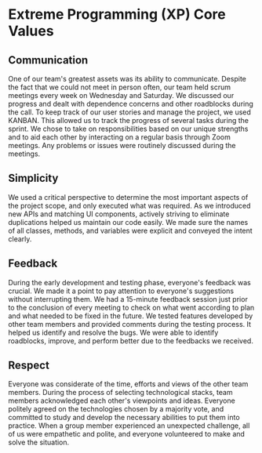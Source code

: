 # Extreme Programming (XP) Core Values


## Communication
One of our team's greatest assets was its ability to communicate. Despite the fact that we could not meet in person often, our team held scrum meetings every week on Wednesday and Saturday.
We discussed our progress and dealt with dependence concerns and other roadblocks during the call.
To keep track of our user stories and manage the project, we used KANBAN. This allowed us to track the progress of several tasks during the sprint.
We chose to take on responsibilities based on our unique strengths and to aid each other by interacting on a regular basis through Zoom meetings. Any problems or issues were routinely discussed during the meetings.

## Simplicity
We used a critical perspective to determine the most important aspects of the project scope, and only executed what was required.
As we introduced new APIs and matching UI components, actively striving to eliminate duplications helped us maintain our code easily.
We made sure the names of all classes, methods, and variables were explicit and conveyed the intent clearly.

## Feedback
During the early development and testing phase, everyone's feedback was crucial. We made it a point to pay attention to everyone's suggestions without interrupting them.
We had a 15-minute feedback session just prior to the conclusion of every meeting to check on what went according to plan and what needed to be fixed in the future.
We tested features developed by other team members and provided comments during the testing process. It helped us identify and resolve the bugs.
We were able to identify roadblocks, improve, and perform better due to the feedbacks we received.

## Respect
Everyone was considerate of the time, efforts and views of the other team members. 
During the process of selecting technological stacks, team members acknowledged each other's viewpoints and ideas. 
Everyone politely agreed on the technologies chosen by a majority vote, and committed to study and develop the necessary abilities to put them into practice. 
When a group member experienced an unexpected challenge, all of us were empathetic and polite, and everyone volunteered to make and solve the situation.

